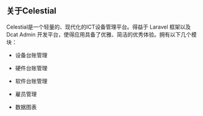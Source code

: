 ## 关于Celestial

Celestial是一个轻量的、现代化的ICT设备管理平台。得益于 Laravel 框架以及 Dcat Admin 开发平台，使得应用具备了优雅、简洁的优秀体验。拥有以下几个模块：

- 设备台账管理

- 硬件台账管理

- 软件台账管理

- 雇员管理

- 数据图表
